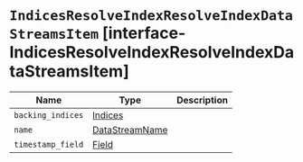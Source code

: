 # `IndicesResolveIndexResolveIndexDataStreamsItem` [interface-IndicesResolveIndexResolveIndexDataStreamsItem]

| Name | Type | Description |
| - | - | - |
| `backing_indices` | [Indices](./Indices.md) | &nbsp; |
| `name` | [DataStreamName](./DataStreamName.md) | &nbsp; |
| `timestamp_field` | [Field](./Field.md) | &nbsp; |
